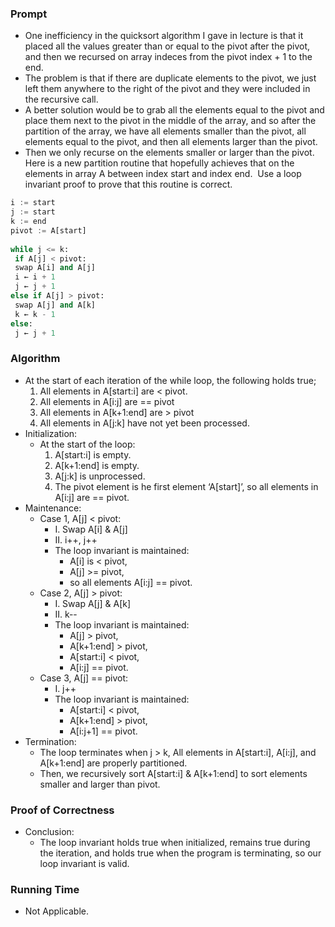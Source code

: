 ### Prompt
* One inefficiency in the quicksort algorithm I gave in lecture is that it placed all the values greater than or equal to the pivot after the pivot, and then we recursed on array indeces from the pivot index + 1 to the end. 
* The problem is that if there are duplicate elements to the pivot, we just left them anywhere to the right of the pivot and they were included in the recursive call.
* A better solution would be to grab all the elements equal to the pivot and place them next to the pivot in the middle of the array, and so after the partition of the array, we have all elements smaller than the pivot, all elements equal to the pivot, and then all elements larger than the pivot. 
* Then we only recurse on the elements smaller or larger than the pivot.  Here is a new partition routine that hopefully achieves that on the elements in array A between index start and index end.  Use a loop invariant proof to prove that this routine is correct.

```python
i := start 
j := start 
k := end
pivot := A[start]
    
while j <= k:
 if A[j] < pivot:
 swap A[i] and A[j]
 i ← i + 1
 j ← j + 1
else if A[j] > pivot:
 swap A[j] and A[k]
 k ← k - 1
else:
 j ← j + 1
```
### Algorithm
* At the start of each iteration of the while loop, the following holds true;
	1.	All elements in A\[start:i] are < pivot.
	2.	All elements in A\[i:j] are == pivot
	3.	All elements in A\[k+1:end] are > pivot
	4.	All elements in A\[j:k] have not yet been processed.
* Initialization:
	* At the start of the loop:
		1. A\[start:i] is empty.
		2. A\[k+1:end] is empty.
		3. A\[j:k] is unprocessed.
		4. The pivot element is he first element ‘A\[start]’, so all elements in A\[i:j] are == pivot.
* Maintenance:
	* Case 1, A\[j] < pivot:
		* I. Swap A\[i] & A\[j]
		* II. i++, j++
		* The loop invariant is maintained:
			* A\[i] is < pivot, 
			* A\[j] >= pivot, 
			* so all elements A\[i:j] == pivot.
	* Case 2, A\[j] > pivot:
		* I. Swap A\[j] & A\[k]
		* II. k--
		* The loop invariant is maintained:
			* A\[j] > pivot,
			* A\[k+1:end] > pivot,
			* A\[start:i] < pivot,
			* A\[i:j] == pivot.
	* Case 3, A\[j] == pivot:
		* I. j++
		* The loop invariant is maintained:
			* A\[start:i] < pivot,
			* A\[k+1:end] > pivot,
			* A\[i:j+1] == pivot.
* Termination:
	* The loop terminates when j > k, All elements in A\[start:i], A\[i:j], and A\[k+1:end] are properly partitioned.
	* Then, we recursively sort A\[start:i] & A\[k+1:end] to sort elements smaller and larger than pivot.
### Proof of Correctness
* Conclusion:
	* The loop invariant holds true when initialized, remains true during the iteration, and holds true when the program is terminating, so our loop invariant is valid.
### Running Time
* Not Applicable.
